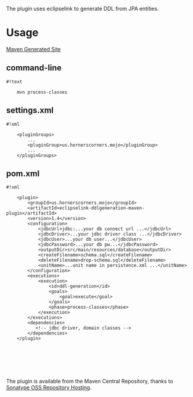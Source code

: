 The plugin uses eclipselink to generate DDL from JPA entities.

# Usage #

[Maven Generated Site](http://boraxhacker.bitbucket.org/eclipselink-ddlgeneration-maven-plugin)

## command-line ##

```
#!text

    mvn process-classes
```

## settings.xml ##

```
#!xml

    <pluginGroups>
        ...
        <pluginGroup>us.hornerscorners.mojo</pluginGroup>
        ...
    </pluginGroups>
```

## pom.xml ##

```
#!xml

    <plugin>
        <groupId>us.hornerscorners.mojo</groupId>
        <artifactId>eclipselink-ddlgeneration-maven-plugin</artifactId>
        <version>1.4</version>
        <configuration>
            <jdbcUrl>jdbc:...your db connect url ...</jdbcUrl>
            <jdbcDriver>...your jdbc driver class ...</jdbcDriver>
            <jdbcUser>...your db user...</jdbcUser>
            <jdbcPassword>...your db pw...</jdbcPassword>
            <outputDir>src/main/resources/database</outputDir>
            <createFilename>schema.sql</createFilename>
            <deleteFilename>drop-schema.sql</deleteFilename>
            <unitName>...unit name in persistence.xml ...</unitName>
        </configuration>
        <executions>
            <execution>
                <id>ddl-generation</id>
                <goals>
                    <goal>execute</goal>
                </goals>
                <phase>process-classes</phase>
            </execution>
        </executions>
        <dependencies>
           <!-- jdbc driver, domain classes -->
        </dependencies>
    </plugin>
```
[]()     
[]()     
[]()     
[]()     
[]()     
The plugin is available from the Maven Central Repository, thanks to
[Sonatype OSS Repository Hosting](http://central.sonatype.org/pages/ossrh-guide.html).